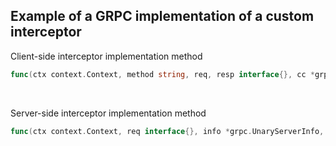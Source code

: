 ## Example of a GRPC implementation of a custom interceptor

Client-side interceptor implementation method

```go
func(ctx context.Context, method string, req, resp interface{}, cc *grpc.ClientConn, invoker grpc.UnaryInvoker, opts ...grpc.CallOption) error
```

<br>

Server-side interceptor implementation method

```go
func(ctx context.Context, req interface{}, info *grpc.UnaryServerInfo, handler grpc.UnaryHandler) (interface{}, error)
```

